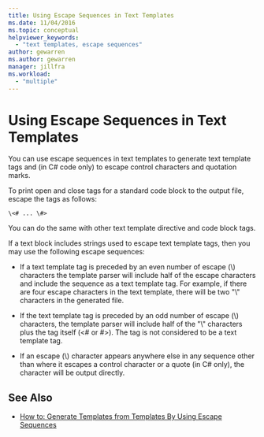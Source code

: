 ```yaml
---
title: Using Escape Sequences in Text Templates
ms.date: 11/04/2016
ms.topic: conceptual
helpviewer_keywords:
  - "text templates, escape sequences"
author: gewarren
ms.author: gewarren
manager: jillfra
ms.workload:
  - "multiple"
---
```

# Using Escape Sequences in Text Templates
You can use escape sequences in text templates to generate text template tags and (in C# code only) to escape control characters and quotation marks.

 To print open and close tags for a standard code block to the output file, escape the tags as follows:

```
\<# ... \#>
```

 You can do the same with other text template directive and code block tags.

 If a text block includes strings used to escape text template tags, then you may use the following escape sequences:

-   If a text template tag is preceded by an even number of escape (\\) characters the template parser will include half of the escape characters and include the sequence as a text template tag. For example, if there are four escape characters in the text template, there will be two "\\" characters in the generated file.

-   If the text template tag is preceded by an odd number of escape (\\) characters, the template parser will include half of the "\\" characters plus the tag itself (\<# or #>). The tag is not considered to be a text template tag.

-   If an escape (\\) character appears anywhere else in any sequence other than where it escapes a control character or a quote (in C# only), the character will be output directly.

## See Also

- [How to: Generate Templates from Templates By Using Escape Sequences](../modeling/how-to-generate-templates-from-templates-by-using-escape-sequences.md)